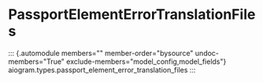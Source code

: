 # PassportElementErrorTranslationFiles

::: {.automodule members="" member-order="bysource" undoc-members="True" exclude-members="model_config,model_fields"}
aiogram.types.passport_element_error_translation_files
:::
